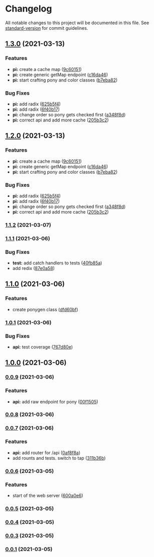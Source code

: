 # Changelog

All notable changes to this project will be documented in this file. See [standard-version](https://github.com/conventional-changelog/standard-version) for commit guidelines.

## [1.3.0](https://github.com/drazisil/ponygen/compare/v1.1.2...v1.3.0) (2021-03-13)


### Features

* **pi:** create a cache map ([9c60151](https://github.com/drazisil/ponygen/commit/9c60151732202520561dee4c47454083a714fb56))
* **pi:** create generic getMap endpoint ([c16da46](https://github.com/drazisil/ponygen/commit/c16da46b51af299878fdab371af636bbc9547d27))
* **pi:** start crafting pony and color classes ([b7eba82](https://github.com/drazisil/ponygen/commit/b7eba82abf346743f0ba699a7914940bbff06fe4))


### Bug Fixes

* **pi:** add radix ([625b5f4](https://github.com/drazisil/ponygen/commit/625b5f499e2d64e899d1a3ca2ca1fb575b2b0f7d))
* **pi:** add radix ([6f40b17](https://github.com/drazisil/ponygen/commit/6f40b17a433891a3c6a75d5c013243579c4bf2ad))
* **pi:** change order so pony gets checked first ([a348f8d](https://github.com/drazisil/ponygen/commit/a348f8d10fc6f980bd10dc9539afc0b571256e4a))
* **pi:** correct api and add more cache ([205b3c2](https://github.com/drazisil/ponygen/commit/205b3c2549b85e4b17ca6351fefb43586b0b768f))

## [1.2.0](https://github.com/drazisil/ponygen/compare/v1.1.2...v1.2.0) (2021-03-13)


### Features

* **pi:** create a cache map ([9c60151](https://github.com/drazisil/ponygen/commit/9c60151732202520561dee4c47454083a714fb56))
* **pi:** create generic getMap endpoint ([c16da46](https://github.com/drazisil/ponygen/commit/c16da46b51af299878fdab371af636bbc9547d27))
* **pi:** start crafting pony and color classes ([b7eba82](https://github.com/drazisil/ponygen/commit/b7eba82abf346743f0ba699a7914940bbff06fe4))


### Bug Fixes

* **pi:** add radix ([625b5f4](https://github.com/drazisil/ponygen/commit/625b5f499e2d64e899d1a3ca2ca1fb575b2b0f7d))
* **pi:** add radix ([6f40b17](https://github.com/drazisil/ponygen/commit/6f40b17a433891a3c6a75d5c013243579c4bf2ad))
* **pi:** change order so pony gets checked first ([a348f8d](https://github.com/drazisil/ponygen/commit/a348f8d10fc6f980bd10dc9539afc0b571256e4a))
* **pi:** correct api and add more cache ([205b3c2](https://github.com/drazisil/ponygen/commit/205b3c2549b85e4b17ca6351fefb43586b0b768f))

### [1.1.2](https://github.com/drazisil/ponygen/compare/v1.2.0...v1.1.2) (2021-03-07)

### [1.1.1](https://github.com/drazisil/ponygen/compare/v1.1.0...v1.1.1) (2021-03-06)


### Bug Fixes

* **test:** add catch handlers to tests ([40fb85a](https://github.com/drazisil/ponygen/commit/40fb85a71acbb6b8e715be0b508c31efb5110461))
* add redix ([87e0a58](https://github.com/drazisil/ponygen/commit/87e0a584361fced9368d277234e48c8aa108e5a2))

## [1.1.0](https://github.com/drazisil/ponygen/compare/v1.0.1...v1.1.0) (2021-03-06)


### Features

* create ponygen class ([dfd60bf](https://github.com/drazisil/ponygen/commit/dfd60bf602d61fd30fd044249e75cb0294e0425e))

### [1.0.1](https://github.com/drazisil/ponygen/compare/v1.0.0...v1.0.1) (2021-03-06)


### Bug Fixes

* **api:** test coverage ([767d80e](https://github.com/drazisil/ponygen/commit/767d80e7aab043d5b211f9407e4e876dffdab7c9))

## [1.0.0](https://github.com/drazisil/ponygen/compare/v0.0.9...v1.0.0) (2021-03-06)

### [0.0.9](https://github.com/drazisil/ponygen/compare/v0.0.8...v0.0.9) (2021-03-06)


### Features

* **api:** add raw endpoint for pony ([00f1505](https://github.com/drazisil/ponygen/commit/00f1505346f5fba5c3225c7d353f7f46f774a715))

### [0.0.8](https://github.com/drazisil/ponygen/compare/v0.0.7...v0.0.8) (2021-03-06)

### [0.0.7](https://github.com/drazisil/ponygen/compare/v0.0.6...v0.0.7) (2021-03-06)


### Features

* **api:** add router for /api ([0af8f8a](https://github.com/drazisil/ponygen/commit/0af8f8a7825feaf1cec4ae5d0e68e88bf1ce18b4))
* add rounts and tests. switch to tap ([311b36b](https://github.com/drazisil/ponygen/commit/311b36b6d19c3b2534a2c3ebc7485b759c044849))

### [0.0.6](https://github.com/drazisil/ponygen/compare/v0.0.5...v0.0.6) (2021-03-05)


### Features

* start of the web server ([600a0e6](https://github.com/drazisil/ponygen/commit/600a0e6ab2f88a4fe07312610019e5f6e0d222d9))

### [0.0.5](https://github.com/drazisil/ponygen/compare/v0.0.4...v0.0.5) (2021-03-05)

### [0.0.4](https://github.com/drazisil/ponygen/compare/v0.0.3...v0.0.4) (2021-03-05)

### [0.0.3](https://github.com/drazisil/ponygen/compare/v0.0.1...v0.0.3) (2021-03-05)

### [0.0.1](https://github.com/drazisil/ponygen/compare/v0.0.2...v0.0.1) (2021-03-05)
